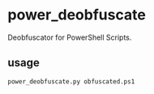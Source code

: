 # power\_deobfuscate
Deobfuscator for PowerShell Scripts.

## usage

    power_deobfuscate.py obfuscated.ps1
